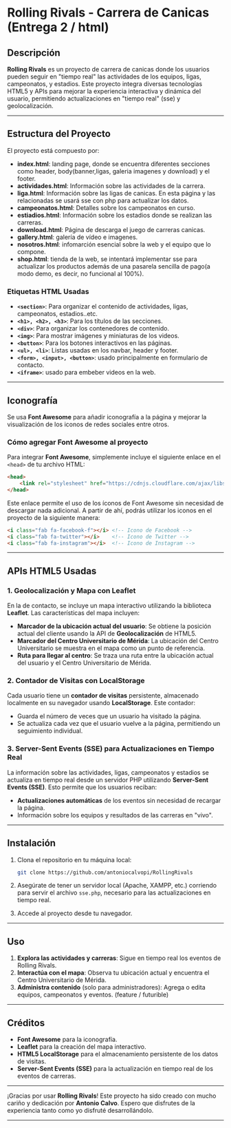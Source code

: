 # Rolling Rivals - Carrera de Canicas (Entrega 2 / html)

## Descripción

**Rolling Rivals** es un proyecto de carrera de canicas donde los usuarios pueden seguir en "tiempo real" las actividades de los equipos, ligas, campeonatos, y estadios. Este proyecto integra diversas tecnologías HTML5 y APIs para mejorar la experiencia interactiva y dinámica del usuario, permitiendo actualizaciones en "tiempo real" (sse) y geolocalización.

---

## Estructura del Proyecto

El proyecto está compuesto por:
- **index.html**: landing page, donde se encuentra diferentes secciones como header, body(banner,ligas, galeria imagenes y download) y el footer.
- **actividades.html**: Información sobre las actividades de la carrera.
- **liga.html**: Información sobre las ligas de canicas. En esta página y las relacionadas se usará sse con php para actualizar los datos.
- **campeonatos.html**: Detalles sobre los campeonatos en curso.
- **estiadios.html**: Información sobre los estadios donde se realizan las carreras.
- **download.html**: Página de descarga el juego de carreras canicas.
- **gallery.html**: galería de vídeo e imagenes.
- **nosotros.html**: infomarción esencial sobre la web y el equipo que lo compone.
- **shop.html**: tienda de la web, se intentará implementar sse para actualizar los productos además de una pasarela sencilla de pago(a modo demo, es decir, no funcional al 100%).

### Etiquetas HTML Usadas

- **`<section>`**: Para organizar el contenido de actividades, ligas, campeonatos, estadios..etc.
- **`<h1>, <h2>, <h3>`**: Para los títulos de las secciones.
- **`<div>`**: Para organizar los contenedores de contenido.
- **`<img>`**: Para mostrar imágenes y miniaturas de los videos.
- **`<button>`**: Para los botones interactivos en las páginas.
- **`<ul>, <li>`**: Listas usadas en los navbar, header y footer.
- **`<form>, <input>, <button>`**: usado principalmente en formulario de contacto.
- **`<iframe>`**: usado para embeber videos en la web.

---

## Iconografía

Se usa **Font Awesome** para añadir iconografía a la página y mejorar la visualización de los iconos de redes sociales entre otros.

### Cómo agregar Font Awesome al proyecto

Para integrar **Font Awesome**, simplemente incluye el siguiente enlace en el `<head>` de tu archivo HTML:

```html
<head>
    <link rel="stylesheet" href="https://cdnjs.cloudflare.com/ajax/libs/font-awesome/6.0.0-beta3/css/all.min.css">
</head>
```

Este enlace permite el uso de los íconos de Font Awesome sin necesidad de descargar nada adicional. A partir de ahí, podrás utilizar los iconos en el proyecto de la siguiente manera:

```html
<i class="fab fa-facebook-f"></i> <!-- Icono de Facebook -->
<i class="fab fa-twitter"></i>    <!-- Icono de Twitter -->
<i class="fab fa-instagram"></i>  <!-- Icono de Instagram -->
```

---

## APIs HTML5 Usadas

### 1. **Geolocalización y Mapa con Leaflet**

En la de contacto, se incluye un mapa interactivo utilizando la biblioteca **Leaflet**. Las características del mapa incluyen:

- **Marcador de la ubicación actual del usuario**: Se obtiene la posición actual del cliente usando la API de **Geolocalización** de HTML5.
- **Marcador del Centro Universitario de Mérida**: La ubicación del Centro Universitario se muestra en el mapa como un punto de referencia.
- **Ruta para llegar al centro**: Se traza una ruta entre la ubicación actual del usuario y el Centro Universitario de Mérida.

### 2. **Contador de Visitas con LocalStorage**

Cada usuario tiene un **contador de visitas** persistente, almacenado localmente en su navegador usando **LocalStorage**. Este contador:

- Guarda el número de veces que un usuario ha visitado la página.
- Se actualiza cada vez que el usuario vuelve a la página, permitiendo un seguimiento individual.

### 3. **Server-Sent Events (SSE) para Actualizaciones en Tiempo Real**

La información sobre las actividades, ligas, campeonatos y estadios se actualiza en tiempo real desde un servidor PHP utilizando **Server-Sent Events (SSE)**. Esto permite que los usuarios reciban:

- **Actualizaciones automáticas** de los eventos sin necesidad de recargar la página.
- Información sobre los equipos y resultados de las carreras en "vivo".

---

## Instalación

1. Clona el repositorio en tu máquina local:
   ```bash
   git clone https://github.com/antoniocalvopi/RollingRivals
   ```

2. Asegúrate de tener un servidor local (Apache, XAMPP, etc.) corriendo para servir el archivo `sse.php`, necesario para las actualizaciones en tiempo real.

3. Accede al proyecto desde tu navegador.

---

## Uso

1. **Explora las actividades y carreras**: Sigue en tiempo real los eventos de Rolling Rivals.
2. **Interactúa con el mapa**: Observa tu ubicación actual y encuentra el Centro Universitario de Mérida.
3. **Administra contenido** (solo para administradores): Agrega o edita equipos, campeonatos y eventos. (feature / futurible)

---

## Créditos

- **Font Awesome** para la iconografía.
- **Leaflet** para la creación del mapa interactivo.
- **HTML5 LocalStorage** para el almacenamiento persistente de los datos de visitas.
- **Server-Sent Events (SSE)** para la actualización en tiempo real de los eventos de carreras.

---


¡Gracias por usar **Rolling Rivals**! Este proyecto ha sido creado con mucho cariño y dedicación por **Antonio Calvo**. Espero que disfrutes de la experiencia tanto como yo disfruté desarrollándolo.

---
